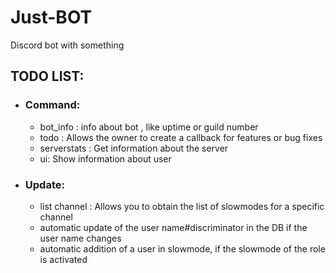 # Just-BOT
 Discord bot with something


## TODO LIST:

* ### Command:
    - bot_info : info about bot , like uptime or guild number
    - todo : Allows the owner to create a callback for features or bug fixes
    - serverstats : Get information about the server
    - ui: Show information about user

* ### Update:
    - list channel : Allows you to obtain the list of slowmodes for a specific channel
    - automatic update of the user name#discriminator in the DB if the user name changes
    - automatic addition of a user in slowmode, if the slowmode of the role is activated